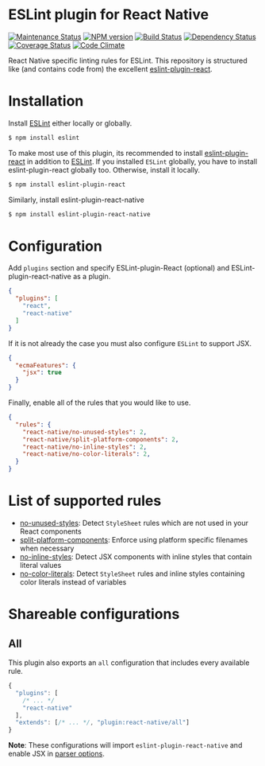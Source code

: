 
ESLint plugin for React Native
==============================

[![Maintenance Status][status-image]][status-url] [![NPM version][npm-image]][npm-url] [![Build Status][travis-image]][travis-url] [![Dependency Status][deps-image]][deps-url] [![Coverage Status][coverage-image]][coverage-url] [![Code Climate][climate-image]][climate-url]

React Native specific linting rules for ESLint. This repository is structured like  (and contains code from) the excellent [eslint-plugin-react](http://github.com/yannickcr/eslint-plugin-react).

# Installation

Install [ESLint](https://www.github.com/eslint/eslint) either locally or globally.

```sh
$ npm install eslint
```

To make most use of this plugin, its recommended to install [eslint-plugin-react](http://github.com/yannickcr/eslint-plugin-react) in addition to [ESLint](https://www.github.com/eslint/eslint). If you installed `ESLint` globally, you have to install eslint-plugin-react globally too. Otherwise, install it locally.

```sh
$ npm install eslint-plugin-react
```

Similarly, install eslint-plugin-react-native


```sh
$ npm install eslint-plugin-react-native
```

# Configuration

Add `plugins` section and specify ESLint-plugin-React (optional) and ESLint-plugin-react-native as a plugin.

```json
{
  "plugins": [
    "react",
    "react-native"
  ]
}
```

If it is not already the case you must also configure `ESLint` to support JSX.

```json
{
  "ecmaFeatures": {
    "jsx": true
  }
}
```

Finally, enable all of the rules that you would like to use.

```json
{
  "rules": {
    "react-native/no-unused-styles": 2,
    "react-native/split-platform-components": 2,
    "react-native/no-inline-styles": 2,
    "react-native/no-color-literals": 2,
  }
}
```

# List of supported rules

* [no-unused-styles](docs/rules/no-unused-styles.md): Detect `StyleSheet` rules which are not used in your React components
* [split-platform-components](docs/rules/split-platform-components.md): Enforce using platform specific filenames when necessary
* [no-inline-styles](docs/rules/no-inline-styles.md): Detect JSX components with inline styles that contain literal values
* [no-color-literals](docs/rules/no-color-literals.md): Detect `StyleSheet` rules and inline styles containing color literals instead of variables

[npm-url]: https://npmjs.org/package/eslint-plugin-react-native
[npm-image]: http://img.shields.io/npm/v/eslint-plugin-react-native.svg?style=flat-square

[travis-url]: https://travis-ci.org/Intellicode/eslint-plugin-react-native
[travis-image]: http://img.shields.io/travis/Intellicode/eslint-plugin-react-native/master.svg?style=flat-square

[deps-url]: https://david-dm.org/Intellicode/eslint-plugin-react-native
[deps-image]: https://img.shields.io/david/dev/Intellicode/eslint-plugin-react-native.svg?style=flat-square

[coverage-url]: https://coveralls.io/r/Intellicode/eslint-plugin-react-native?branch=master
[coverage-image]: http://img.shields.io/coveralls/Intellicode/eslint-plugin-react-native/master.svg?style=flat-square

[climate-url]: https://codeclimate.com/github/Intellicode/eslint-plugin-react-native
[climate-image]: http://img.shields.io/codeclimate/github/Intellicode/eslint-plugin-react-native.svg?style=flat-square

[status-url]: https://github.com/Intellicode/eslint-plugin-react-native/pulse
[status-image]: http://img.shields.io/badge/status-maintained-brightgreen.svg?style=flat-square

# Shareable configurations

## All

This plugin also exports an `all` configuration that includes every available rule.

```js
{
  "plugins": [
    /* ... */
    "react-native"
  ],
  "extends": [/* ... */, "plugin:react-native/all"]
}
```

**Note**: These configurations will import `eslint-plugin-react-native` and enable JSX in [parser options](http://eslint.org/docs/user-guide/configuring#specifying-parser-options).
